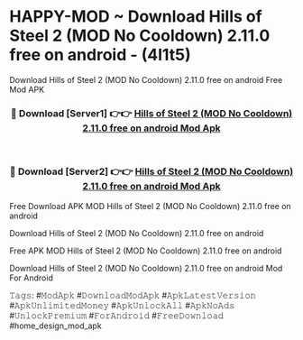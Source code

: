 # HAPPY-MOD ~ Download Hills of Steel 2 (MOD No Cooldown) 2.11.0 free on android - (4l1t5)
Download Hills of Steel 2 (MOD No Cooldown) 2.11.0 free on android Free Mod APK

<div align="center">
<h3>🔴 Download [Server1] 👉👉 <a href="https://apk-comot.site?title=Hills_of_Steel_2_(MOD_No_Cooldown)_2.11.0_free_on_android">Hills of Steel 2 (MOD No Cooldown) 2.11.0 free on android Mod Apk</a></h3><br>

<h3>🔴 Download [Server2] 👉👉 <a href="https://apk-comot.site?title=Hills_of_Steel_2_(MOD_No_Cooldown)_2.11.0_free_on_android">Hills of Steel 2 (MOD No Cooldown) 2.11.0 free on android Mod Apk</a></h3>
</div>


Free Download APK MOD Hills of Steel 2 (MOD No Cooldown) 2.11.0 free on android

Download Hills of Steel 2 (MOD No Cooldown) 2.11.0 free on android 

Free APK MOD Hills of Steel 2 (MOD No Cooldown) 2.11.0 free on android 

Download Hills of Steel 2 (MOD No Cooldown) 2.11.0 free on android Mod For Android

𝚃𝚊𝚐𝚜: #𝙼𝚘𝚍𝙰𝚙𝚔 #𝙳𝚘𝚠𝚗𝚕𝚘𝚊𝚍𝙼𝚘𝚍𝙰𝚙𝚔 #𝙰𝚙𝚔𝙻𝚊𝚝𝚎𝚜𝚝𝚅𝚎𝚛𝚜𝚒𝚘𝚗 #𝙰𝚙𝚔𝚄𝚗𝚕𝚒𝚖𝚒𝚝𝚎𝚍𝙼𝚘𝚗𝚎𝚢 #𝙰𝚙𝚔𝚄𝚗𝚕𝚘𝚌𝚔𝙰𝚕𝚕 #𝙰𝚙𝚔𝙽𝚘𝙰𝚍𝚜 #𝚄𝚗𝚕𝚘𝚌𝚔𝙿𝚛𝚎𝚖𝚒𝚞𝚖 #𝙵𝚘𝚛𝙰𝚗𝚍𝚛𝚘𝚒𝚍 #𝙵𝚛𝚎𝚎𝙳𝚘𝚠𝚗𝚕𝚘𝚊𝚍 #home_design_mod_apk